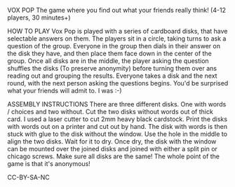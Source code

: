 VOX POP
The game where you find out what your friends really think!
(4-12 players, 30 minutes+)

HOW TO PLAY
Vox Pop is played with a series of cardboard disks, that have selectable answers on them. The players sit in a circle, taking turns to ask a question of the group. Everyone in the group then dials in their answer on the disk they have, and then place them face down in the center of the group. Once all disks are in the middle, the player asking the question shuffles the disks (To preserve anonymity) before turning them over ans reading out and grouping the results. Everyone takes a disk and the next round, with the next person asking the questions begins.
You'd be surprised what your friends will admit to. I was :-)

ASSEMBLY INSTRUCTIONS
There are three different disks. One with words / choices and two without. 
Cut the two disks without words out of thick card. I used a laser cutter to cut 2mm heavy black cardstock. 
Print the disks with words out on a printer and cut out by hand. 
The disk with words is then stuck with glue to the disk without the window. Use the hole in the middle to align the two disks. Wait for it to dry.
Once dry, the disk with the window can be mounted over the joined disks and joined with either a split pin or chicago screws.
Make sure all disks are the same! The whole point of the game is that it's anonymous!

CC-BY-SA-NC
